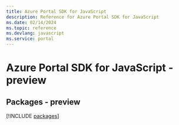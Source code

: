 ```yaml
---
title: Azure Portal SDK for JavaScript
description: Reference for Azure Portal SDK for JavaScript
ms.date: 02/14/2024
ms.topic: reference
ms.devlang: javascript
ms.service: portal
---
```

# Azure Portal SDK for JavaScript - preview
## Packages - preview
[!INCLUDE [packages](portal-index.md)]